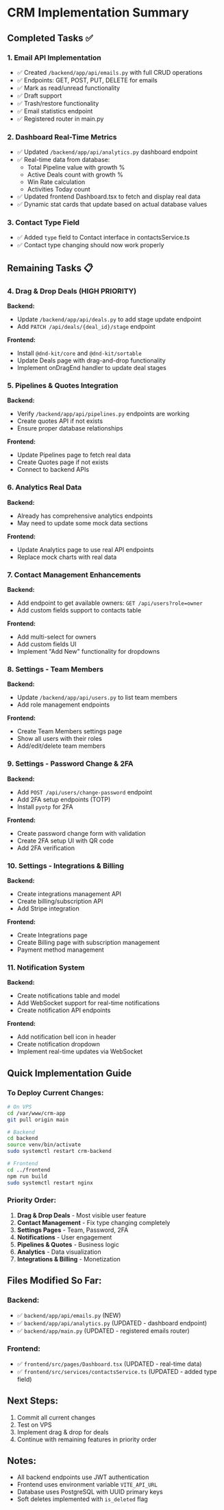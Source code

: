 # CRM Implementation Summary

## Completed Tasks ✅

### 1. Email API Implementation
- ✅ Created `/backend/app/api/emails.py` with full CRUD operations
- ✅ Endpoints: GET, POST, PUT, DELETE for emails
- ✅ Mark as read/unread functionality
- ✅ Draft support
- ✅ Trash/restore functionality
- ✅ Email statistics endpoint
- ✅ Registered router in main.py

### 2. Dashboard Real-Time Metrics
- ✅ Updated `/backend/app/api/analytics.py` dashboard endpoint
- ✅ Real-time data from database:
  - Total Pipeline value with growth %
  - Active Deals count with growth %
  - Win Rate calculation
  - Activities Today count
- ✅ Updated frontend Dashboard.tsx to fetch and display real data
- ✅ Dynamic stat cards that update based on actual database values

### 3. Contact Type Field
- ✅ Added `type` field to Contact interface in contactsService.ts
- ✅ Contact type changing should now work properly

## Remaining Tasks 📋

### 4. Drag & Drop Deals (HIGH PRIORITY)
**Backend:**
- Update `/backend/app/api/deals.py` to add stage update endpoint
- Add `PATCH /api/deals/{deal_id}/stage` endpoint

**Frontend:**
- Install `@dnd-kit/core` and `@dnd-kit/sortable`
- Update Deals page with drag-and-drop functionality
- Implement onDragEnd handler to update deal stages

### 5. Pipelines & Quotes Integration
**Backend:**
- Verify `/backend/app/api/pipelines.py` endpoints are working
- Create quotes API if not exists
- Ensure proper database relationships

**Frontend:**
- Update Pipelines page to fetch real data
- Create Quotes page if not exists
- Connect to backend APIs

### 6. Analytics Real Data
**Backend:**
- Already has comprehensive analytics endpoints
- May need to update some mock data sections

**Frontend:**
- Update Analytics page to use real API endpoints
- Replace mock charts with real data

### 7. Contact Management Enhancements
**Backend:**
- Add endpoint to get available owners: `GET /api/users?role=owner`
- Add custom fields support to contacts table

**Frontend:**
- Add multi-select for owners
- Add custom fields UI
- Implement "Add New" functionality for dropdowns

### 8. Settings - Team Members
**Backend:**
- Update `/backend/app/api/users.py` to list team members
- Add role management endpoints

**Frontend:**
- Create Team Members settings page
- Show all users with their roles
- Add/edit/delete team members

### 9. Settings - Password Change & 2FA
**Backend:**
- Add `POST /api/users/change-password` endpoint
- Add 2FA setup endpoints (TOTP)
- Install `pyotp` for 2FA

**Frontend:**
- Create password change form with validation
- Create 2FA setup UI with QR code
- Add 2FA verification

### 10. Settings - Integrations & Billing
**Backend:**
- Create integrations management API
- Create billing/subscription API
- Add Stripe integration

**Frontend:**
- Create Integrations page
- Create Billing page with subscription management
- Payment method management

### 11. Notification System
**Backend:**
- Create notifications table and model
- Add WebSocket support for real-time notifications
- Create notification API endpoints

**Frontend:**
- Add notification bell icon in header
- Create notification dropdown
- Implement real-time updates via WebSocket

## Quick Implementation Guide

### To Deploy Current Changes:

```bash
# On VPS
cd /var/www/crm-app
git pull origin main

# Backend
cd backend
source venv/bin/activate
sudo systemctl restart crm-backend

# Frontend
cd ../frontend
npm run build
sudo systemctl restart nginx
```

### Priority Order:
1. **Drag & Drop Deals** - Most visible user feature
2. **Contact Management** - Fix type changing completely
3. **Settings Pages** - Team, Password, 2FA
4. **Notifications** - User engagement
5. **Pipelines & Quotes** - Business logic
6. **Analytics** - Data visualization
7. **Integrations & Billing** - Monetization

## Files Modified So Far:

### Backend:
- ✅ `backend/app/api/emails.py` (NEW)
- ✅ `backend/app/api/analytics.py` (UPDATED - dashboard endpoint)
- ✅ `backend/app/main.py` (UPDATED - registered emails router)

### Frontend:
- ✅ `frontend/src/pages/Dashboard.tsx` (UPDATED - real-time data)
- ✅ `frontend/src/services/contactsService.ts` (UPDATED - added type field)

## Next Steps:

1. Commit all current changes
2. Test on VPS
3. Implement drag & drop for deals
4. Continue with remaining features in priority order

## Notes:
- All backend endpoints use JWT authentication
- Frontend uses environment variable `VITE_API_URL`
- Database uses PostgreSQL with UUID primary keys
- Soft deletes implemented with `is_deleted` flag
